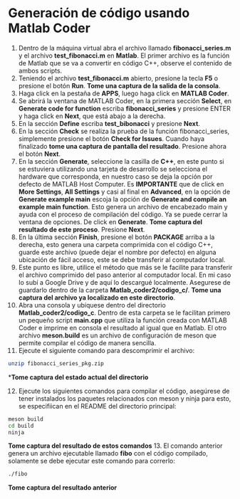 # Generación de código usando Matlab Coder

1. Dentro de la máquina virtual abra el archivo llamado **fibonacci_series.m** y el archivo **test_fibonacci.m** en **Matlab**. El primer archivo es la función de Matlab que se va a convertir en código C++, observe el contenido de ambos scripts.
2. Teniendo el archivo **test_fibonacci.m** abierto, presione la tecla **F5** o presione el botón **Run**. **Tome una captura de la salida de la consola**.
3. Haga click en la pestaña de **APPS**, luego haga click en **MATLAB Coder**.
4. Se abrirá la ventana de MATLAB Coder, en la primera sección **Select**, en **Generate code for function** escriba **fibonacci_series** y presione ENTER y haga click en **Next**, que está abajo a la derecha.
5. En la sección **Define** escriba **test_bibonacci** y presione **Next**.
6. En la sección **Check** se realiza la prueba de la función fibonacci_series, simplemente presione el botón **Check for Issues**. Cuando haya finalizado **tome una captura de pantalla del resultado**. Presione ahora el botón **Next**.
7. En la sección **Generate**, seleccione la casilla de **C++**, en este punto si se estuviera utilizando una tarjeta de desarrollo se selecciona el hardware que corresponda, en nuestro caso se deja la opción por defecto de MATLAB Host Computer. Es **IMPORTANTE** que de click en **More Settings**, **All Settings** y casi al final en **Advanced**, en la opción de **Generate example main** escoja la opción de **Generate and compile an example main function**. Esto genera un archivo de encabezado main y ayuda con el proceso de compilación del código. Ya se puede cerrar la ventana de opciones. De click en **Generate**. **Tome captura del resultado de este proceso**. Presione **Next**.
8. En la última sección **Finish**, presione el botón **PACKAGE** arriba a la derecha, esto genera una carpeta comprimida con el código C++, guarde este archivo (puede dejar el nombre por defecto) en alguna ubicación de fácil acceso, este se debe transferir al computador local.
9. Este punto es libre, utilice el método que más se le facilite para transferir el archivo comprimido del paso anterior al computador local. En mi caso lo subí a Google Drive y de aquí lo descargué localmente. Asegurese de guardarlo dentro de la carpeta **Matlab_coder2/codigo_c/**. **Tome una captura del archivo ya localizado en este directorio**.
10. Abra una consola y ubíquese dentro del directorio **Matlab_coder2/codigo_c**. Dentro de esta carpeta se le facilitan primero un pequeño script **main.cpp** que utiliza la función creada con MATLAB Coder e imprime en consola el resultado al igual que en Matlab. El otro archivo **meson.build** es un archivo de configuración de meson que permite compilar el código de manera sencilla.
11. Ejecute el siguiente comando para descomprimir el archivo:
```bash
unzip fibonacci_series_pkg.zip
```
***Tome captura del estado actual del directorio**

12. Ejecute los siguientes comandos para compilar el código, asegúrese de tener instalados los paquetes relacionados con meson y ninja para esto, se especifiican en el README del directorio principal:
```bash
meson build
cd build
ninja
```
**Tome captura del resultado de estos comandos**
13. El comando anterior genera un archivo ejecutable llamado **fibo** con el código compilado, solamente se debe ejecutar este comando para correrlo:
```bash
./fibo
```
**Tome captura del resultado anterior**
